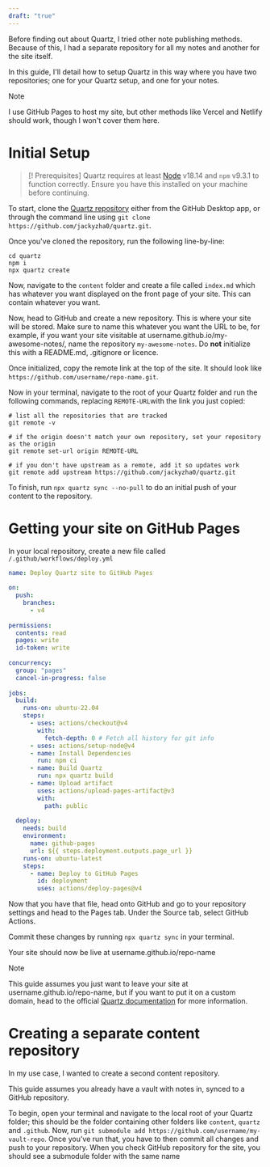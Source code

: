 ```yaml
---
draft: "true"
---
```


Before finding out about Quartz, I tried other note publishing methods. Because of this, I had a separate repository for all my notes and another for the site itself.

In this guide, I'll detail how to setup Quartz in this way where you have two repositories; one for your Quartz setup, and one for your notes.

> [!Note]
>I use GitHub Pages to host my site, but other methods like Vercel and Netlify should work, though I won't cover them here.

# Initial Setup

>[! Prerequisites]
>Quartz requires at least [Node](https://nodejs.org/) v18.14 and `npm` v9.3.1 to function correctly. Ensure you have this installed on your machine before continuing.

To start, clone the [Quartz repository](https://github.com/jackyzha0/quartz) either from the GitHub Desktop app, or through the command line using `git clone https://github.com/jackyzha0/quartz.git`.

Once you've cloned the repository, run the following line-by-line:
```
cd quartz
npm i
npx quartz create
```

Now, navigate to the `content` folder and create a file called `index.md` which has whatever you want displayed on the front page of your site. This can contain whatever you want.

Now, head to GitHub and create a new repository. This is where your site will be stored. Make sure to name this whatever you want the URL to be, for example, if you want your site visitable at username.github.io/my-awesome-notes/, name the repository `my-awesome-notes`. Do **not** initialize this with a README.md, .gitignore or licence.

Once initialized, copy the remote link at the top of the site. It should look like `https://github.com/username/repo-name.git`.

Now in your terminal, navigate to the root of your Quartz folder and run the following commands, replacing `REMOTE-URL`with the link you just copied:

```
# list all the repositories that are tracked
git remote -v
 
# if the origin doesn't match your own repository, set your repository as the origin
git remote set-url origin REMOTE-URL
 
# if you don't have upstream as a remote, add it so updates work
git remote add upstream https://github.com/jackyzha0/quartz.git
```

To finish, run `npx quartz sync --no-pull` to do an initial push of your content to the repository.

# Getting your site on GitHub Pages

In your local repository, create a new file called `/.github/workflows/deploy.yml`

```yml
name: Deploy Quartz site to GitHub Pages
 
on:
  push:
    branches:
      - v4
 
permissions:
  contents: read
  pages: write
  id-token: write
 
concurrency:
  group: "pages"
  cancel-in-progress: false
 
jobs:
  build:
    runs-on: ubuntu-22.04
    steps:
      - uses: actions/checkout@v4
        with:
          fetch-depth: 0 # Fetch all history for git info
      - uses: actions/setup-node@v4
      - name: Install Dependencies
        run: npm ci
      - name: Build Quartz
        run: npx quartz build
      - name: Upload artifact
        uses: actions/upload-pages-artifact@v3
        with:
          path: public
 
  deploy:
    needs: build
    environment:
      name: github-pages
      url: ${{ steps.deployment.outputs.page_url }}
    runs-on: ubuntu-latest
    steps:
      - name: Deploy to GitHub Pages
        id: deployment
        uses: actions/deploy-pages@v4
```

Now that you have that file, head onto GitHub and go to your repository settings and head to the Pages tab. Under the Source tab, select GitHub Actions.

Commit these changes by running `npx quartz sync` in your terminal.

Your site should now be live at username.github.io/repo-name

>[!note]
>This guide assumes you just want to leave your site at username.github.io/repo-name, but if you want to put it on a custom domain, head to the official [Quartz documentation](https://quartz.jzhao.xyz/hosting#custom-domain) for more information.

# Creating a separate content repository 

In my use case, I wanted to create a second content repository.

This guide assumes you already have a vault with notes in, synced to a GitHub repository.

To begin, open your terminal and navigate to the local root of your Quartz folder; this should be the folder containing other folders like `content`, `quartz` and `.github`.
Now, run `git submodule add https://github.com/username/my-vault-repo`.
Once you've run that, you have to then commit all changes and push to your repository. When you check GitHub repository for the site, you should see a submodule folder with the same name 
